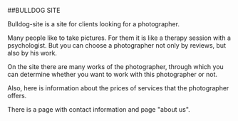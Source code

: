 ##BULLDOG SITE

Bulldog-site is a site for clients looking for a photographer.

Many people like to take pictures. For them it is like a therapy session with a psychologist. But you can choose a photographer not only by reviews, but also by his work.

On the site there are many works of the photographer, through which you can determine whether you want to work with this photographer or not. 

Also, here is information about the prices of services that the photographer offers. 

There is a page with contact information and page "about us". 
